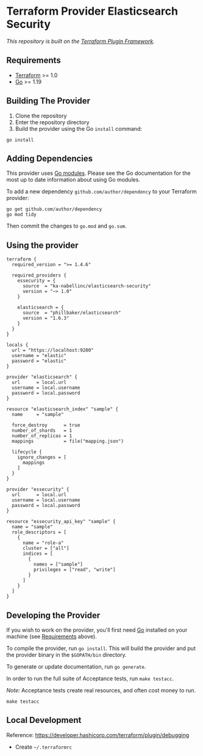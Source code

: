 # Terraform Provider Elasticsearch Security

_This repository is built on the [Terraform Plugin Framework](https://github.com/hashicorp/terraform-plugin-framework)._

## Requirements

- [Terraform](https://www.terraform.io/downloads.html) >= 1.0
- [Go](https://golang.org/doc/install) >= 1.19

## Building The Provider

1. Clone the repository
1. Enter the repository directory
1. Build the provider using the Go `install` command:

```shell
go install
```

## Adding Dependencies

This provider uses [Go modules](https://github.com/golang/go/wiki/Modules).
Please see the Go documentation for the most up to date information about using Go modules.

To add a new dependency `github.com/author/dependency` to your Terraform provider:

```shell
go get github.com/author/dependency
go mod tidy
```

Then commit the changes to `go.mod` and `go.sum`.

## Using the provider

```hcl
terraform {
  required_version = ">= 1.4.6"

  required_providers {
    essecurity = {
      source  = "ka-nabellinc/elasticsearch-security"
      version = "~> 1.0"
    }

    elasticsearch = {
      source  = "phillbaker/elasticsearch"
      version = "1.6.3"
    }
  }
}

locals {
  url = "https://localhost:9200"
  username = "elastic"
  password = "elastic"
}

provider "elasticsearch" {
  url      = local.url
  username = local.username
  password = local.password
}

resource "elasticsearch_index" "sample" {
  name     = "sample"

  force_destroy      = true
  number_of_shards   = 1
  number_of_replicas = 1
  mappings           = file("mapping.json")

  lifecycle {
    ignore_changes = [
      mappings
    ]
  }
}

provider "essecurity" {
  url      = local.url
  username = local.username
  password = local.password
}

resource "essecurity_api_key" "sample" {
  name = "sample"
  role_descriptors = [
    {
      name = "role-a"
      cluster = ["all"]
      indices = [
        {
          names = ["sample"]
          privileges = ["read", "write"]
        }
      ]
    }
  ]
}
```

## Developing the Provider

If you wish to work on the provider, you'll first need [Go](http://www.golang.org) installed on your machine (see [Requirements](#requirements) above).

To compile the provider, run `go install`. This will build the provider and put the provider binary in the `$GOPATH/bin` directory.

To generate or update documentation, run `go generate`.

In order to run the full suite of Acceptance tests, run `make testacc`.

*Note:* Acceptance tests create real resources, and often cost money to run.

```shell
make testacc
```

## Local Development

Reference: https://developer.hashicorp.com/terraform/plugin/debugging

- Create `~/.terraformrc`
